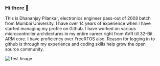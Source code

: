 ### Hi there 👋

<!--
**dhananjaypilankar/dhananjaypilankar** is a ✨ _special_ ✨ repository because its `README.md` (this file) appears on your GitHub profile.

Here are some ideas to get you started:

- 🔭 I’m currently working on ...
- 🌱 I’m currently learning ...
- 👯 I’m looking to collaborate on ...
- 🤔 I’m looking for help with ...
- 💬 Ask me about ...
- 📫 How to reach me: ...
- 😄 Pronouns: ...
- ⚡ Fun fact: ...
-->

This is Dhananjay Pilankar, electronics engineer pass-out of 2008 batch from Mumbai University. I have over 14 years of experience when I have started managing my profile on Github. I have worked on various microcontroller architectures in my entire career right from AVR till 32-Bit ARM core. I have proficiency over FreeRTOS also. Reason for logging in to github is through my experience and coding skills help grow the open source community.

<picture>
 <source media="(prefers-color-scheme: dark)" srcset="https://media.istockphoto.com/photos/programming-source-code-abstract-background-picture-id1047259374?k=20&m=1047259374&s=612x612&w=0&h=pt3XbBvrmiYgoYmVzsaUeXtV8vw_jJI9Ly8P7AL6Qig=">
 <source media="(prefers-color-scheme: light)" srcset="https://media.istockphoto.com/photos/programming-source-code-abstract-background-picture-id1047259374?k=20&m=1047259374&s=612x612&w=0&h=pt3XbBvrmiYgoYmVzsaUeXtV8vw_jJI9Ly8P7AL6Qig=">
 <img alt="Test Image" src="https://media.istockphoto.com/photos/programming-source-code-abstract-background-picture-id1047259374?k=20&m=1047259374&s=612x612&w=0&h=pt3XbBvrmiYgoYmVzsaUeXtV8vw_jJI9Ly8P7AL6Qig=">
</picture>
